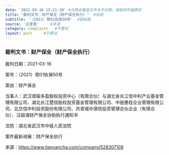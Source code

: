 ```yaml
---
date: '2021-03-16 15:21:30' #日期会覆盖文件名中日期，越新排列越靠前
title: "裁判文书：财产保全（财产保全执行）"  #标题
subtitle: '（2021）鄂01执保50号'  #副标题
source: '企查查'     #来源
category: complaint   #不要动
layout: post     #不要动
---
```


### 裁判文书：财产保全（财产保全执行）

裁判日期：2021-03-16

案号：（2021）鄂01执保50号

案由：财产保全

当事人：武汉璟瑜多盈股权投资中心（有限合伙）与湖北省长江信中利产业基金管理有限公司、湖北长江楚信股权投资基金管理有限公司、中驰惠程企业管理有限公司、北京信中利投资股份有限公司、共青城中源信投资管理合伙企业（有限合伙）、汪超涌财产保全协助执行通知书

法院：湖北省武汉市中级人民法院

案件最新进展：财产保全执行


来源：https://www.tianyancha.com/company/528307108
